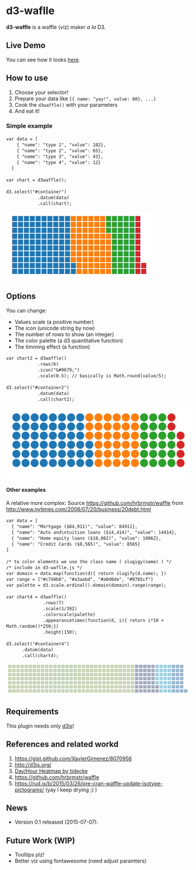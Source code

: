 # d3-waflle

**d3-waffle**  is a waffle (viz) maker *a la* D3. 

## Live Demo

You can see how it looks [here](https://rawgit.com/jbkunst/d3-waffle/master/index.html).

## How to use

1. Choose your selector!
2. Prepare your data like `[{ name: "yay!", value: 80}, ...]`
2. Cook the `d3waffle()` with your parameters 
3. And eat it!

### Simple example 
```
var data = [
    { "name": "type 1", "value": 102},
    { "name": "type 2", "value": 65},
    { "name": "type 3", "value": 43},
    { "name": "type 4", "value": 12}
  ]

var chart = d3waffle();

d3.select("#container")
			.datum(data)
			.call(chart);
```

![](images/screenshot_1.png)

## Options

You can change:
- Values scale (a positive number)
- The icon (unicode string by now)
- The number of rows to show (an integer)
- The color palette (a d3 quantitative function) 
- The timming effect (a function)

```
var chart2 = d3waffle()
			.rows(6)
            .icon("&#9679;")
            .scale(0.5); // basically is Math.round(value/5);

d3.select("#container2")
			.datum(data)
			.call(chart2);

```
![](images/screenshot_2.png)

#### Other examples

A relative more complex:
Source https://github.com/hrbrmstr/waffle from http://www.nytimes.com/2008/07/20/business/20debt.html

```
var data = [
  { "name": "Mortgage ($84,911)", "value": 84911},
  { "name": "Auto and\ntuition loans ($14,414)", "value": 14414},
  { "name": "Home equity loans ($10,062)", "value": 10062},
  { "name": "Credit Cards ($8,565)", "value": 8565}
]

/* to color elements we use the class name ( slugigy(name) ) */
/* include in d3-waflle.js */
var domain = data.map(function(d){ return slugify(d.name); })
var range = ["#c7d4b6", "#a3aabd", "#a0d0de", "#97b5cf"]
var palette = d3.scale.ordinal().domain(domain).range(range);

var chart4 = d3waffle()
              .rows(7)
              .scale(1/392)
              .colorscale(palette)
              .appearancetimes(function(d, i){ return i*10 + Math.random()*250;})
              .height(150);

d3.select("#container4")
      .datum(data)
      .call(chart4);
```
![](images/screenshot_3.png)

## Requirements

This plugin needs only [d3js](http://d3js.org/)!

## References and related workd

1. https://gist.github.com/XavierGimenez/8070956
3. http://d3js.org/
4. [Day/Hour Heatmap by tjdecke](http://bl.ocks.org/tjdecke/5558084)
5. https://github.com/hrbrmstr/waffle
6. https://rud.is/b/2015/03/26/pre-cran-waffle-update-isotype-pictograms/ (yay I keep drying ;) )

## News
- Version 0.1 released (2015-07-07). 

## Future Work (WIP)

- Tooltips plz!
- Better viz using fontawesome (need adjust paramters)
